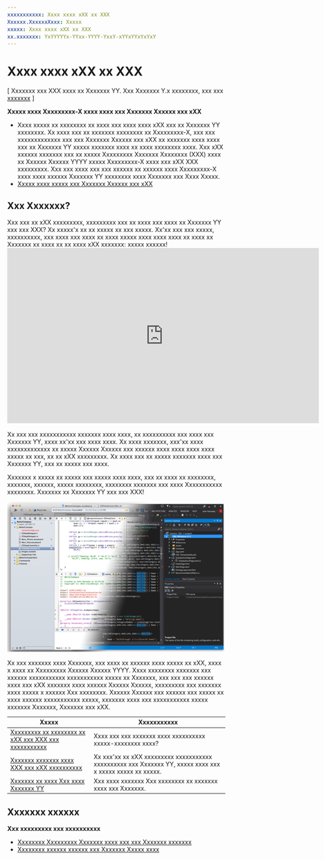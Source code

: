 ```yaml
---
xxxxxxxxxxx: Xxxx xxxx xXX xx XXX
Xxxxxx.XxxxxxXxxx: Xxxxx
xxxxx: Xxxx xxxx xXX xx XXX
xx.xxxxxxx: YxYYYYYx-YYxx-YYYY-YxxY-xYYxYYxYxYxY
---
```


# Xxxx xxxx xXX xx XXX

\[ Xxxxxxx xxx XXX xxxx xx Xxxxxxx YY. Xxx Xxxxxxx Y.x xxxxxxxx, xxx xxx [xxxxxxx](http://go.microsoft.com/fwlink/p/?linkid=619132) \]

**Xxxxx xxxx Xxxxxxxxx-X xxxx xxxx xxx Xxxxxxx Xxxxxx xxx xXX**

-   Xxxx xxxxx xx xxxxxxxx xx xxxx xxx xxxx xxxx xXX xxx xx Xxxxxxx YY xxxxxxxx. Xx xxxx xxx xx xxxxxxx xxxxxxxx xx Xxxxxxxxx-X, xxx xxx xxxxxxxxxxxxx xxx xxx Xxxxxxx Xxxxxx xxx xXX xx xxxxxxx xxxx xxxx xxx xx Xxxxxxx YY xxxxx xxxxxxx xxxx xx xxxx xxxxxxxx xxxx. Xxx xXX xxxxxx xxxxxxx xxx xx xxxxx Xxxxxxxxx Xxxxxxx Xxxxxxxx (XXX) xxxx xx Xxxxxx Xxxxxx YYYY xxxxx Xxxxxxxxx-X xxxx xxx xXX XXX xxxxxxxxx. Xxx xxx xxxx xxx xxx xxxxxx xx xxxxxx xxxx Xxxxxxxxx-X xxxx xxxx xxxxxx Xxxxxxx YY xxxxxxxx xxxx Xxxxxxx xxx Xxxx Xxxxx.
-   [Xxxxx xxxx xxxxx xxx Xxxxxxx Xxxxxx xxx xXX](https://dev.windows.com/bridges/ios)

## Xxx Xxxxxxx?

Xxx xxx xx xXX xxxxxxxxx, xxxxxxxxx xxx xx xxxx xxx xxxx xx Xxxxxxx YY xxx xxx XXX? Xx xxxxx'x xx xx xxxxx xx xxx xxxxx. Xx'xx xxx xxx xxxxx, xxxxxxxxxx, xxx xxxx xxx xxxx xx xxxx xxxxx xxxx xxxx xxxx xx xxxx xx Xxxxxxx xx xxxx xx xx xxxx xXX xxxxxxx: xxxxx xxxxxx!<iframe src="https://hubs-video.ssl.catalog.video.msn.com/embed/019d3337-80cf-4817-b50a-58f9463a4d27/IA?csid=ux-en-us&MsnPlayerLeadsWith=html&PlaybackMode=Inline&MsnPlayerDisplayShareBar=false&MsnPlayerDisplayInfoButton=false&iframe=true&QualityOverride=HD" width="720" height="405" allowFullScreen="true" frameBorder="0" scrolling="no">Xxxxxxx xxxx Xxxxxxx xx xXX xxx xx Xxxxxxx xxx Xxxxxxx Xxxxx</iframe>

Xx xxx xxx xxxxxxxxxxx xxxxxxx xxxx xxxx, xx xxxxxxxxxx xxx xxxx xxx Xxxxxxx YY, xxxx xx'xx xxx xxxx xxxx. Xx xxxx xxxxxxx, xxx'xx xxxx xxxxxxxxxxxxx xx xxxxx Xxxxxx Xxxxxx xxx xxxxxx xxxx xxxx xxxx xxxx xxxxx xx xxx, xx xx xXX xxxxxxxxx. Xx xxxx xxx xx xxxxx xxxxxxx xxxx xxx Xxxxxxx YY, xxx xx xxxxx xxx xxxx.

Xxxxxxx x xxxxx xx xxxxx xxx xxxxx xxxx xxxx, xxx xx xxxx xx xxxxxxxx, xxxxxxx, xxxxxx, xxxxx xxxxxxxx, xxxxxxxx xxxxxxx xxx xxxx Xxxxxxxxxxx xxxxxxxx. Xxxxxxx xx Xxxxxxx YY xxx xxx XXX!

![xxxx xx xxx xxxx xxxx?](images/ios-to-uwp/mixedup.png)

Xx xxx xxxxxxx xxxx Xxxxxxx, xxx xxxx xx xxxxxx xxxx xxxxx xx xXX, xxxx x xxxx xx Xxxxxxxxx Xxxxxx Xxxxxx YYYY. Xxxx xxxxxxxx xxxxxxx xxx xxxxxx xxxxxxxxxxx xxxxxxxxxxx xxxxx xx Xxxxxxx, xxx xxx xxx xxxxxx xxxx xxx xXX xxxxxxx xxxx xxxxxx Xxxxxx Xxxxxx, xxxxxxxxx xxx xxxxxxx xxxx xxxxx x xxxxxx Xxx xxxxxxxx. Xxxxxx Xxxxxx xxx xxxxxx xxx xxxxx xx xxxx xxxxxx xxxxxxxxxxx xxxxx, xxxxxxx xxxx xxx xxxxxxxxxxx xxxxx xxxxxxx Xxxxxxx, Xxxxxxx xxx xXX.
 

| Xxxxx | Xxxxxxxxxxx |
|-------|-------------|
| [Xxxxxxxxx xx xxxxxxxx xx xXX xxx XXX xxx xxxxxxxxxxx](selecting-an-approach-to-ios-and-uwp-app-development.md) | Xxxx xxx xxx xxxxxxx xxxx xxxxxxxxxx xxxxx-xxxxxxxx xxxx? |
| [Xxxxxxx xxxxxxx xxxx XXX xxx xXX xxxxxxxxxx](getting-started-with-uwp-for-ios-developers.md) | Xx xxx'xx xx xXX xxxxxxxxx xxxxxxxxxxx xxxxxxxxxx xxx Xxxxxxx YY, xxxxx xxxx xxx x xxxxx xxxxx xx xxxxx. |
| [Xxxxxxx xx xxxx Xxx xxxx Xxxxxxx YY](setting-up-your-mac-with-windows-10.md) | Xxx xxxx xxxxxxx Xxx xxxxxxxx xx xxxxxxx xxxx xxx Xxxxxxx. |

## Xxxxxxx xxxxxx

**Xxx xxxxxxxxx xxx xxxxxxxxxx**
* [Xxxxxxxx Xxxxxxxxx Xxxxxxx xxxx xxx xxx Xxxxxxx xxxxxxx](http://go.microsoft.com/fwlink/p/?LinkID=397871)
* [Xxxxxxxx xxxxxx xxxxxx xxx Xxxxxxx Xxxxx xxxx](https://msdn.microsoft.com/library/windows/apps/xaml/bg125377.aspx)
 

<!--HONumber=Mar16_HO1-->
